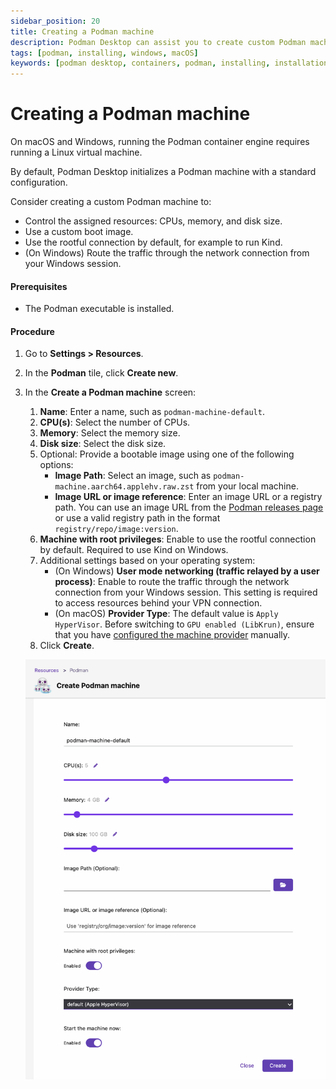 ```yaml
---
sidebar_position: 20
title: Creating a Podman machine
description: Podman Desktop can assist you to create custom Podman machine on Windows and macOS.
tags: [podman, installing, windows, macOS]
keywords: [podman desktop, containers, podman, installing, installation, windows, macos, podman machine]
---
```


# Creating a Podman machine

On macOS and Windows, running the Podman container engine requires running a Linux virtual machine.

By default, Podman Desktop initializes a Podman machine with a standard configuration.

Consider creating a custom Podman machine to:

- Control the assigned resources: CPUs, memory, and disk size.
- Use a custom boot image.
- Use the rootful connection by default, for example to run Kind.
- (On Windows) Route the traffic through the network connection from your Windows session.

#### Prerequisites

- The Podman executable is installed.

#### Procedure

1. Go to **Settings > Resources**.
1. In the **Podman** tile, click **Create new**.
1. In the **Create a Podman machine** screen:

   1. **Name**:
      Enter a name, such as `podman-machine-default`.
   1. **CPU(s)**:
      Select the number of CPUs.
   1. **Memory**:
      Select the memory size.
   1. **Disk size**:
      Select the disk size.
   1. Optional: Provide a bootable image using one of the following options:
      - **Image Path**: Select an image, such as `podman-machine.aarch64.applehv.raw.zst` from your local machine.
      - **Image URL or image reference**: Enter an image URL or a registry path. You can use an image URL from the [Podman releases page](https://github.com/containers/podman/releases) or use a valid registry path in the format `registry/repo/image:version`.
   1. **Machine with root privileges**:
      Enable to use the rootful connection by default.
      Required to use Kind on Windows.
   1. Additional settings based on your operating system:   
         - (On Windows) **User mode networking (traffic relayed by a user process)**: Enable to route the traffic through the network connection from your Windows session. This setting is required to access resources behind your VPN connection.
         - (On macOS) **Provider Type**: The default value is `Apply HyperVisor`. Before switching to `GPU enabled (LibKrun)`, ensure that you have [configured the machine provider](/docs/installation/macos-install#using-libkrun-as-machine-provider) manually. 
   1. Click **Create**.

   ![Create a Podman machine](img/create-a-podman-machine.png)
